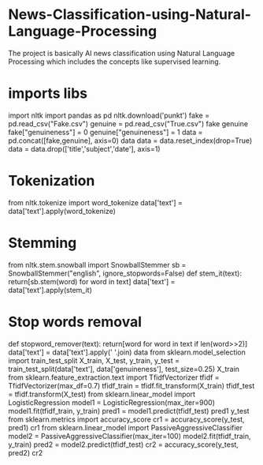 # News-Classification-using-Natural-Language-Processing
The project is basically AI news classification using Natural Language  Processing which includes the concepts like supervised learning.
# imports libs
import nltk
import pandas as pd
nltk.download('punkt')
fake = pd.read_csv("Fake.csv")
genuine = pd.read_csv("True.csv")
fake
genuine
fake["genuineness"] = 0
genuine["genuineness"] = 1
data = pd.concat([fake,genuine], axis=0)
data
data = data.reset_index(drop=True)
data = data.drop(['title','subject','date'], axis=1)
# Tokenization
from nltk.tokenize import word_tokenize
data['text'] = data['text'].apply(word_tokenize)
# Stemming
from nltk.stem.snowball import SnowballStemmer
sb = SnowballStemmer("english", ignore_stopwords=False)
def stem_it(text):
 return[sb.stem(word) for word in text]
data['text'] = data['text'].apply(stem_it)
# Stop words removal
def stopword_remover(text):
 return[word for word in text if len(word>>2)]
data['text'] = data['text'].apply(' '.join)
data
from sklearn.model_selection import train_test_split
X_train, X_test, y_train, y_test = train_test_split(data['text'], 
data['genuineness'], test_size=0.25)
X_train
from sklearn.feature_extraction.text import TfidfVectorizer
tfidf = TfidfVectorizer(max_df=0.7)
tfidf_train = tfidf.fit_transform(X_train)
tfidf_test = tfidf.transform(X_test)
from sklearn.linear_model import LogisticRegression
model1 = LogisticRegression(max_iter=900)
model1.fit(tfidf_train, y_train)
pred1 = model1.predict(tfidf_test)
pred1
y_test
from sklearn.metrics import accuracy_score
cr1 = accuracy_score(y_test, pred1)
cr1
from sklearn.linear_model import PassiveAggressiveClassifier
model2 = PassiveAggressiveClassifier(max_iter=100)
model2.fit(tfidf_train, y_train)
pred2 = model2.predict(tfidf_test)
cr2 = accuracy_score(y_test, pred2)
cr2
